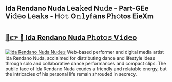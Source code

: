 ## Ida Rendano Nuda L𝚎a𝚔ed N𝚞𝚍e - Part-GEe Vi𝚍𝚎o L𝚎a𝚔s - H𝚘𝚝 O𝚗𝚕yf𝚊ns P𝚑𝚘tos EieXm

# <h2><a href="http://kfad4bn.oniu.top/?m=Ida+Rendano+Nuda">🔗👉 🔴 Ida Rendano Nuda P𝚑ot𝚘𝚜 V𝚒d𝚎o</a></h2>

[![Ida Rendano Nuda Nu𝚍e𝚜](https://i.imgur.com/0qMVB7G.gif)](http://kfad4bn.oniu.top/?m=Ida+Rendano+Nuda)
Web-based performer and digital media artist Ida Rendano Nuda, acclaimed for distributing dance and lifestyle ideas through solo and collaborative dance performances and compact clips. The public face of Ida Rendano Nuda exudes a friendly and relatable energy, but the intricacies of his personal life remain shrouded in secrecy.  
